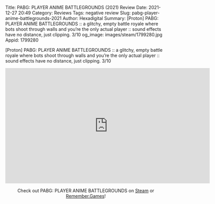Title: PABG: PLAYER ANIME BATTLEGROUNDS (2021) Review
Date: 2021-12-27 20:49
Category: Reviews
Tags: negative review
Slug: pabg-player-anime-battlegrounds-2021
Author: Hexadigital
Summary: [Proton] PABG: PLAYER ANIME BATTLEGROUNDS :: a glitchy, empty battle royale where bots shoot through walls and you’re the only actual player :: sound effects have no distance, just clipping. 3/10
og_image: images/steam/1799280.jpg
Appid: 1799280

[Proton] PABG: PLAYER ANIME BATTLEGROUNDS :: a glitchy, empty battle royale where bots shoot through walls and you’re the only actual player :: sound effects have no distance, just clipping. 3/10

<center><iframe src="https://www.youtube.com/embed/DJGQAHwP7iA?feature=oembed" allow="accelerometer; autoplay; encrypted-media; gyroscope; picture-in-picture" width="640" height="360" frameborder="0"></iframe>

Check out PABG: PLAYER ANIME BATTLEGROUNDS on [Steam](https://store.steampowered.com/app/1799280/?curator_clanid=34633900) or [Remember.Games](https://remember.games/game/1906/)!</center>
